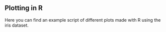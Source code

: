 ## Plotting in R

Here you can find an example script of different plots made with R using the iris dataset.
